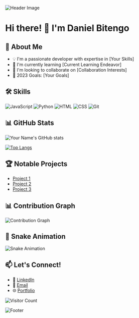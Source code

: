 ![Header Image](link-to-your-header-image.png)

# Hi there! 👋 I'm Daniel Bitengo

## 🚀 About Me
- 💡 I'm a passionate developer with expertise in [Your Skills]
- 🌱 I'm currently learning [Current Learning Endeavor]
- 👯 I'm looking to collaborate on [Collaboration Interests]
- 🥅 2023 Goals: [Your Goals]

## 🛠 Skills
![JavaScript](https://img.shields.io/badge/-JavaScript-05122A?style=flat&logo=javascript)
![Python](https://img.shields.io/badge/-Python-05122A?style=flat&logo=python)
![HTML](https://img.shields.io/badge/-HTML-05122A?style=flat&logo=HTML5)
![CSS](https://img.shields.io/badge/-CSS-05122A?style=flat&logo=CSS3&logoColor=1572B6)
![Git](https://img.shields.io/badge/-Git-05122A?style=flat&logo=git)

## 📊 GitHub Stats
![Your Name's GitHub stats](https://github-readme-stats.vercel.app/api?username=Dancode-188&show_icons=true&theme=radical)

[![Top Langs](https://github-readme-stats.vercel.app/api/top-langs/?username=Dancode-188&layout=compact&theme=radical)](https://github.com/Dancode-188/github-readme-stats)

## 🏆 Notable Projects
- [Project 1](link-to-project-1)
- [Project 2](link-to-project-2)
- [Project 3](link-to-project-3)

## 📊 Contribution Graph

![Contribution Graph](https://activity-graph.herokuapp.com/graph?username=Dancode-188&theme=rogue&hide_border=true&area=true)

## 🐍 Snake Animation

![Snake Animation](https://github.com/Dancode-188/Dancode-188/blob/output/github-contribution-grid-snake.gif)


## 📫 Let's Connect!

- 💼 [LinkedIn](https://www.linkedin.com/in/yourname)
- 📧 [Email](mailto:yourname@example.com)
- 🌐 [Portfolio](https://yourname.github.io)

![Visitor Count](https://visitor-badge.glitch.me/badge?page_id=Dancode-188.Dancode-188)

![Footer](https://github.com/Dancode-188/Dancode-188/blob/main/footer.gif)